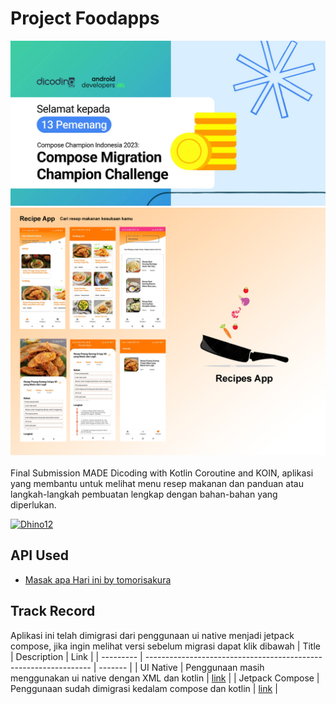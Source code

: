 # Project Foodapps
[![Winner](./img/winner.jpg)](https://www.dicoding.com/blog/selamat-kepada-pemenang-compose-migration-champion-challenge-2023/)
![](./img/Recipes%20App.png) <br><br>
Final Submission MADE Dicoding with Kotlin Coroutine and KOIN, aplikasi yang membantu untuk melihat menu resep makanan dan panduan atau langkah-langkah pembuatan lengkap dengan bahan-bahan yang diperlukan.

[![Dhino12](https://circleci.com/gh/Dhino12/project_foodapps.svg?style=shield)](https://app.circleci.com/pipelines/github/Dhino12/project_foodapps)

## API Used
* [Masak apa Hari ini by tomorisakura](https://github.com/Dhino12/unofficial-masakapahariini-api)

## Track Record
Aplikasi ini telah dimigrasi dari penggunaan ui native menjadi jetpack compose, jika ingin melihat versi sebelum migrasi dapat klik dibawah
| Title     | Description                                                      | Link    |
| --------- | ---------------------------------------------------------------- | ------- | 
| UI Native | Penggunaan masih menggunakan ui native dengan XML dan kotlin     | [link](https://github.com/Dhino12/project_foodapps/tree/4cc59c5ef79c8ccadbb3277f6c08d0c1fa0c7e0e) |
| Jetpack Compose | Penggunaan sudah dimigrasi kedalam compose dan kotlin      | [link](https://github.com/Dhino12/project_foodapps) |

[//]: # (## Dependencies Used :)

[//]: # ([//]: # &#40;* [Jetpack Navigation]&#40;https://developer.android.com/guide/navigation/navigation-getting-started&#41; &#41;)
[//]: # ([//]: # &#40;* [Recycler View]&#40;https://developer.android.com/jetpack/androidx/releases/recyclerview&#41;&#41;)
[//]: # (* [Timeline]&#40;https://github.com/vipulasri/Timeline-View&#41;)

[//]: # (* [Observable Scrollview]&#40;https://github.com/ksoichiro/Android-ObservableScrollView&#41;)

[//]: # (* [CardView]&#40;https://developer.android.com/jetpack/androidx/releases/cardview&#41;)

[//]: # (* [Material Component]&#40;https://material.io/develop/android/docs/getting-started&#41;)

[//]: # (* [ViewModel and LiveData]&#40;https://developer.android.com/jetpack/androidx/releases/lifecycle?hl=id&#41;)

[//]: # (* [JUnit 4]&#40;https://github.com/junit-team/junit4/wiki/Use-with-Gradle&#41;)

[//]: # (* [Glide]&#40;https://github.com/bumptech/glide&#41;)

[//]: # (* [Koin]&#40;https://github.com/InsertKoinIO/koin&#41;)

[//]: # (* [Koin ViewModel]&#40;https://insert-koin.io/docs/quickstart/android-viewmodel&#41;)

[//]: # (* [Koin Test]&#40;https://insert-koin.io/docs/quickstart/junit-test&#41;)

[//]: # (* [Mockito]&#40;https://github.com/mockito/mockito/wiki/Declaring-mockito-dependency&#41;)

[//]: # (* [Leak Canary]&#40;https://square.github.io/leakcanary/upgrading-to-leakcanary-2.0/&#41;)

[//]: # (* [Room]&#40;https://developer.android.com/jetpack/androidx/releases/room&#41;)

[//]: # (* [Retrofit]&#40;https://square.github.io/retrofit/#download&#41;)

[//]: # (* [Coroutine Flow]&#40;https://github.com/Kotlin/kotlinx.coroutines&#41;)

[//]: # (* [SQL Chiper]&#40;https://github.com/sqlcipher/android-database-sqlcipher&#41;)

[//]: # (* [Lottie Android]&#40;https://github.com/airbnb/lottie-android&#41;)
